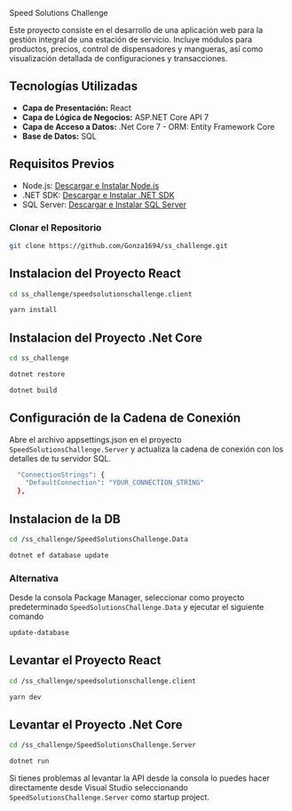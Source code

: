 Speed Solutions Challenge

Este proyecto consiste en el desarrollo de una aplicación web para la gestión integral de una estación de servicio. Incluye módulos para productos, precios, control de dispensadores y mangueras, así como visualización detallada de configuraciones y transacciones.

## Tecnologías Utilizadas

- **Capa de Presentación:** React
- **Capa de Lógica de Negocios:** ASP.NET Core API 7
- **Capa de Acceso a Datos:** .Net Core 7 - ORM: Entity Framework Core
- **Base de Datos:** SQL

## Requisitos Previos
- Node.js: [Descargar e Instalar Node.js](https://nodejs.org/)
- .NET SDK: [Descargar e Instalar .NET SDK](https://dotnet.microsoft.com/download)
- SQL Server: [Descargar e Instalar SQL Server](https://www.microsoft.com/sql-server/)

### Clonar el Repositorio

```bash
git clone https://github.com/Gonza1694/ss_challenge.git
```

## Instalacion del Proyecto React
```bash
cd ss_challenge/speedsolutionschallenge.client
```
```bash
yarn install
```

## Instalacion del Proyecto .Net Core
```bash
cd ss_challenge
```
```bash
dotnet restore
```
```bash
dotnet build
```

## Configuración de la Cadena de Conexión
Abre el archivo appsettings.json en el proyecto ```SpeedSolutionsChallenge.Server``` y actualiza la cadena de conexión con los detalles de tu servidor SQL.
```bash
  "ConnectionStrings": {
    "DefaultConnection": "YOUR_CONNECTION_STRING"
  },
```

## Instalacion de la DB
```bash
cd /ss_challenge/SpeedSolutionsChallenge.Data
```
```bash
dotnet ef database update
```
### Alternativa 
Desde la consola Package Manager, seleccionar como proyecto predeterminado `SpeedSolutionsChallenge.Data` y ejecutar el siguiente comando
```bash
update-database
```
## Levantar el Proyecto React
```bash
cd /ss_challenge/speedsolutionschallenge.client
```
```bash
yarn dev
```
## Levantar el Proyecto .Net Core
```bash
cd /ss_challenge/SpeedSolutionsChallenge.Server
```
```bash
dotnet run
```

Si tienes problemas al levantar la API desde la consola lo puedes hacer directamente desde Visual Studio seleccionando ```SpeedSolutionsChallenge.Server``` como startup project.
